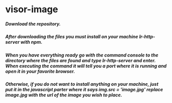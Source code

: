 # visor-image

##### Download the repository.

##### After downloading the files you must install on your machine lr-http-server with npm.

##### When you have everything ready go with the command console to the directory where the files are found and type lr-http-server and enter. When executing the command it will tell you a port where it is running and open it in your favorite browser.

##### Otherwise, if you do not want to install anything on your machine, just put it in the javascript parter where it says img.src = 'image.jpg' replace image.jpg with the url of the image you wish to place.
